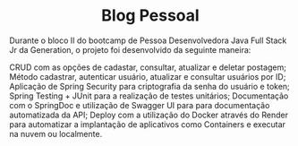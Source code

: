 <h1 align="center"> Blog Pessoal </h1>
Durante o bloco II do bootcamp de Pessoa Desenvolvedora Java Full Stack Jr da Generation, o projeto foi desenvolvido da seguinte maneira:


CRUD com as opções de cadastar, consultar, atualizar e deletar postagem;
Método cadastrar, autenticar usuário, atualizar e consultar usuários por ID;
Aplicação de Spring Security para criptografia da senha do usuário e token;
Spring Testing + JUnit para a realização de testes unitários;
Documentação com o SpringDoc e utilização de Swagger UI para para documentação automatizada da API;
Deploy com a utilização do Docker através do Render para automatizar a implantação de aplicativos como Containers e executar na nuvem ou localmente.
